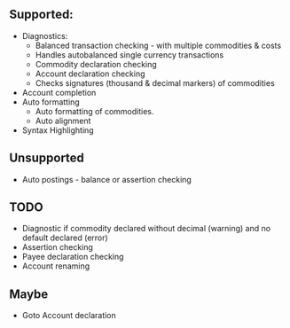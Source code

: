 ## Supported:

- Diagnostics:
  - Balanced transaction checking - with multiple commodities & costs
  - Handles autobalanced single currency transactions
  - Commodity declaration checking
  - Account declaration checking
  - Checks signatures (thousand & decimal markers) of commodities
- Account completion
- Auto formatting
  - Auto formatting of commodities.
  - Auto alignment
- Syntax Highlighting

## Unsupported

- Auto postings - balance or assertion checking

## TODO

- Diagnostic if commodity declared without decimal (warning) and no default declared (error)
- Assertion checking
- Payee declaration checking
- Account renaming

## Maybe

- Goto Account declaration
